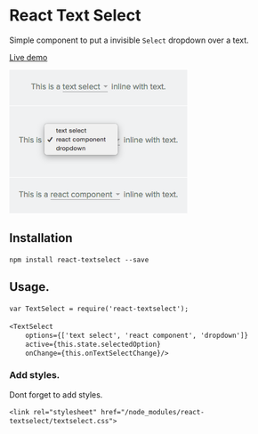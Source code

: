# React Text Select

Simple component to put a invisible `Select` dropdown over a text.

[Live demo](javierbyte.github.io/react-textselect)

![react-textselect screenshot](docs/screenshot.png)

## Installation

    npm install react-textselect --save

## Usage.

    var TextSelect = require('react-textselect');

    <TextSelect
        options={['text select', 'react component', 'dropdown']}
        active={this.state.selectedOption}
        onChange={this.onTextSelectChange}/>


### Add styles.

Dont forget to add styles.

    <link rel="stylesheet" href="/node_modules/react-textselect/textselect.css">
